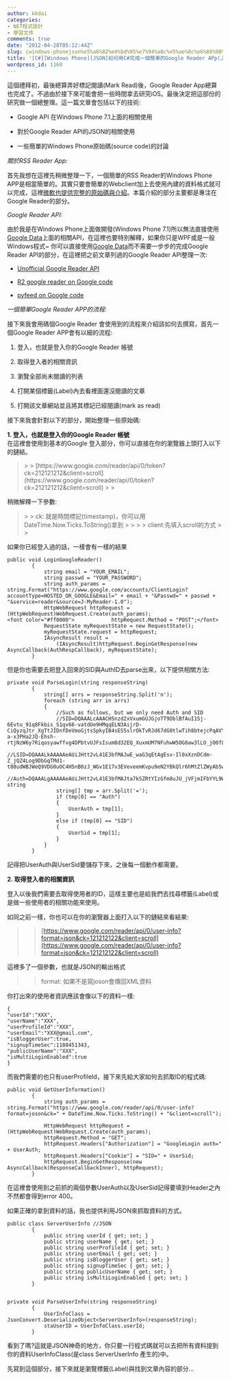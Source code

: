 ```yaml
---
author: kkdai
categories:
- NET程式設計
- 學習文件
comments: true
date: "2012-04-28T05:12:44Z"
slug: cwindows-phonejson%e5%a6%82%e4%bd%95%e7%94%a8c%e5%ae%8c%e6%88%90%e4%b8%80%e5%80%8b%e7%b0%a1%e5%96%ae%e7%9a%84google-reader-app%e4%b8%8a
title: '[C#][Windows Phone][JSON]如何用C#完成一個簡單的Google Reader APp(上)'
wordpress_id: 1160
---
```


這個禮拜初，最後總算弄好標記閱讀(Mark Read)後，Google Reader App總算也完成了。不過由於接下來可能會把一些時間拿去研究iOS。最後決定把這部份的研究做一個總整理。這一篇文章會包括以下的技術:

 

  
  * Google API 在Windows Phone 7.1上面的相關使用 
   
  * 對於Google Reader API的JSON的相關使用 
   
  * 一些簡單的Windows Phone原始碼(source code)的討論 
 

_關於RSS Reader App:_

 

首先我想在這裡先稍微整理一下，一個簡單的RSS Reader的Windows Phone APP是相當簡單的。其實只要會簡單的Webclient加上去使用內建的資料格式就可以完成，這裡[微軟也提供完整的原始碼與介紹](http://msdn.microsoft.com/en-us/library/hh487167(v=vs.92).aspx)。本篇介紹的部分主要都是專注在Google Reader的部分。 

 

_Google Reader API:_

 

由於我是在Windows Phone上面做開發(Windows Phone 7.1)所以無法直接使用[Google Data](https://developers.google.com/gdata/?hl=zh-TW)上面的相關API，在這裡也要特別解釋，如果你只是WPF或是一般Windows程式~ 你可以直接使用[Google Data](https://developers.google.com/gdata/?hl=zh-TW)而不需要一步步的完成Google Reader API的部分，在這裡把之前文章列過的Google Reader API整理一次:

 

  
  * [Unofficial Google Reader API](http://undoc.in/googlereader.html)
   
  * [R2 google reader on Google code](http://code.google.com/p/r2-release/wiki/GoogleReaderApi)
   
  * [pyfeed on Google code](http://code.google.com/p/pyrfeed/wiki/GoogleReaderAPI)
 

_一個簡單Google Reader APP的流程:_

 

接下來我會用碼個Google Reader 會使用到的流程來介紹該如何去撰寫，首先一個Google Reader APP會有以細的流程:

 

  
  1. 登入，也就是登入你的Google Reader 帳號 
   
  2. 取得登入者的相關資訊 
   
  3. 瀏覽全部尚未閱讀的列表 
   
  4. 打開某個標籤(Label)內去看裡面還沒閱讀的文章 
   
  5. 打開該文章網站並且將其標記已經閱讀(mark as read) 
 

接下來我會針對以下的部分，開始整理一些原始碼:

 

**1. 登入，也就是登入你的Google Reader 帳號**       
在這裡會使用到基本的Google 登入部分，你可以直接在你的瀏覽器上頭打入以下的鏈結。

 

<blockquote>  
> 
> [https://www.google.com/reader/api/0/token?ck=212121212&client=scroll](https://www.google.com/reader/api/0/token?ck=212121212&client=scroll)
> 
> </blockquote>

 

稍微解釋一下參數:

 

<blockquote>  
> 
> ck: 就是時間標記(timestamp)，你可以用DateTime.Now.Ticks.ToString()拿到
> 
>    
> 
> client:先填入scroll的方式
> 
> </blockquote>

 

如果你已經登入過的話，一樣會有一樣的結果      


 
    
    public void LoginGoogleReader()
            {
                string email = "YOUR_EMAIL";
                string passwd = "YOUR_PASSWORD";
                string auth_params = string.Format("https://www.google.com/accounts/ClientLogin?accountType=HOSTED_OR_GOOGLE&Email=" + email + "&Passwd=" + passwd + "&service=reader&source=J-MyReader-1.0");
                HttpWebRequest httpRequest = (HttpWebRequest)WebRequest.Create(auth_params);
    <font color="#ff0000">            httpRequest.Method = "POST";</font>
                RequestState myRequestState = new RequestState();
                myRequestState.request = httpRequest;
                IAsyncResult result =
                    (IAsyncResult)httpRequest.BeginGetResponse(new AsyncCallback(AuthRespCallback), myRequestState);
            }






    
但是你也需要去把登入回來的SID與AuthID去parse出來，以下提供相關方法:

    





    
    private void ParseLogin(string responseString)
            {
                string[] arrs = responseString.Split('n');
                foreach (string arr in arrs)
                {
                    //Such as follows, but we only need Auth and SID
                    //SID=DQAAALcAAACH5nzd2xVxumGUJGjoTT9DblBfAuI1Sj-6Evtu_91q8Fkbis_S1qv66-vatdUe9HMqqELN3AijrD-CiQyzqJtr_XgTtJIDnfDeVmoGjtsSpkyIB4sES5slrOkTvRJd67dG0tlwTih8btejcPqAVYCJMD6f-a-x3PHa2JQ-Ehsh-rtjNzW6y7Riqosyawffvg4DPbtvUJFsIsum8d32EQ_XuxmUM7NFuhwW5OG8aw3lLO_jO0fLaznl7n5DfCC61KSAn
                    //LSID=DQAAALkAAAAAeAUiJHtt2vL41E3bfMAJwE_waG3qEtAgEsv-Il0xXznDCdm-Z_jQZ4Log9DbGqTMd1-t08udWBJWeQ9VDG0uOC4H5nB0zJ_WGv1E17v3EVeveemKvpu9eN2YBkQlr6hMtZlZWyAb5w0uwAx6kPdXnnuuYC4o0RHv2em0CrOAFzpNYZvLOhuB_veFZ9bsnPy6GP0_HHQGe2o3dJsoJK_DKyq85QteslDzcQySldfwNGUy46Q4HLKhZZPDrjnO_eUn
                    //Auth=DQAAALgAAAAAeAUiJHtt2vL41E3bfMAJta7kSZRtYIzGfm8uJU_jVFjmIFbYYL9WaLS7Xj3xqdwLOrzrBipqL8ItZks4Hf71NY2yTyZnAIG5ysrlA9kCcoZGDDqo3ib9avvgC4pPwXB2uQ3rBYt0gqYs28DkEX6fDD4S3j_NwBESynhOUhcTKqhN3pYX1VfH6uU4285yV7O3w7NKfF8kkTOEFl5toztOwnA4JWnbC5Rjb_gMXKmKnzayTMevgO_XfGWqqNa8x5Mn"	string
                    string[] tmp = arr.Split('=');
                    if (tmp[0] == "Auth")
                    {
                        UserAuth = tmp[1];
                    }
                    else if (tmp[0] == "SID")
                    {
                        UserSid = tmp[1];
                    }
                }
            }





記得把UserAuth與UserSid要儲存下來，之後每一個動作都需要。









**2. 取得登入者的相關資訊**





登入以後我們需要去取得使用者的ID，這樣主要也是給我們去找尋標籤(Label)或是做一些使用者的相關功能來使用。





如同之前一樣，你也可以在你的瀏覽器上面打入以下的鏈結來看結果:





<blockquote>
  
> 
> [https://www.google.com/reader/api/0/user-info?format=json&ck=121212122&client=scroll](https://www.google.com/reader/api/0/user-info?format=json&ck=121212122&client=scroll)
> 
> 
</blockquote>





這裡多了一個參數，也就是JSON的輸出格式





<blockquote>
  
> 
> format: 如果不是寫joson會傳回XML資料
> 
> 
</blockquote>





你打出來的使用者資訊應該會像以下的資料一樣:




    
    {
    "userId":"XXX",
    "userName":"XXX",
    "userProfileId":"XXX",
    "userEmail":"XXX@gmail.com",
    "isBloggerUser":true,
    "signupTimeSec":1188451343,
    "publicUserName":"XXX",
    "isMultiLoginEnabled":true
    }









而我們需要的也只有userProfileId，接下來先給大家如何去抓取ID的程式碼:




    
    public void GetUserInformation()
            {
                string auth_params = string.Format("https://www.google.com/reader/api/0/user-info?format=joson&ck=" + DateTime.Now.Ticks.ToString() + "&client=scroll");
    
                HttpWebRequest httpRequest = (HttpWebRequest)WebRequest.Create(auth_params);
                httpRequest.Method = "GET";
                httpRequest.Headers["Authorization"] = "GoogleLogin auth=" + UserAuth;
                httpRequest.Headers["Cookie"] = "SID=" + UserSid;
                httpRequest.BeginGetResponse(new AsyncCallback(ResponseCallbackInner), httpRequest);
            }









在這裡會使用到之前抓的兩個參數UserAuth以及UserSid記得要填到Header之內不然都會得到error 400。





如果正確的拿到資料的話，我也提供利用JSON來抓取資料的方式。




    
    public class ServerUserInfo //JSON
            {
                public string userId { get; set; }
                public string userName { get; set; }
                public string userProfileId { get; set; }
                public string userEmail { get; set; }
                public string isBloggerUser { get; set; }
                public string signupTimeSec { get; set; }
                public string publicUserName { get; set; }
                public string isMultiLoginEnabled { get; set; }
            }
    
    
    private void ParseUserInfo(string responseString)
            {
                UserInfoClass = JsonConvert.DeserializeObject<ServerUserInfo>(responseString);
                staUserID = UserInfoClass.userId;
            }









看到了嗎?這就是JSON神奇的地方，你只要一行程式碼就可以去把所有資料提到你的資料UserInfoClass(是class ServerUserInfo 產生的)中。





先寫到這個部分，接下來就是瀏覽標籤(Label)與找到文章內容的部分…
